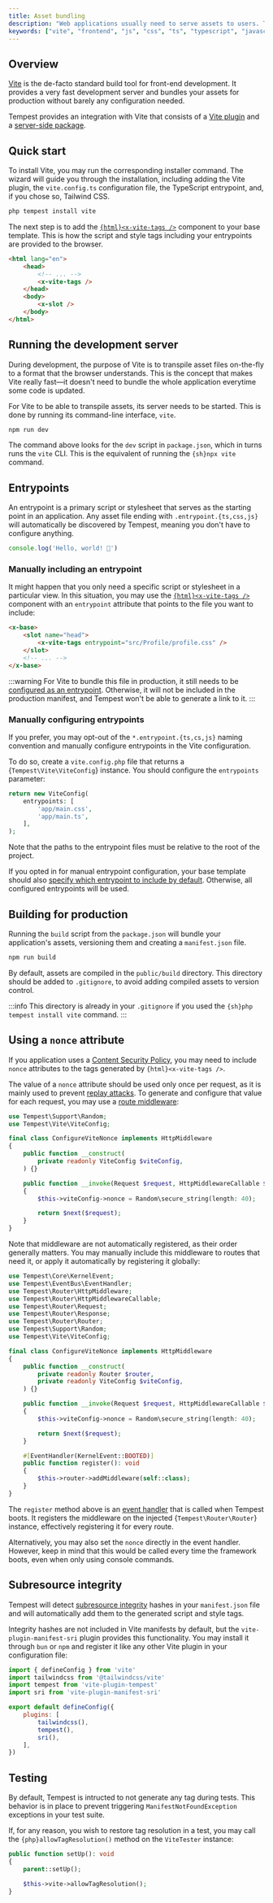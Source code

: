 ```yaml
---
title: Asset bundling
description: "Web applications usually need to serve assets to users. Tempest provide a seamless integration with Vite, the most popular front-end development server and build tool"
keywords: ["vite", "frontend", "js", "css", "ts", "typescript", "javascript", "sri", "manifest", "assets"]
---
```


## Overview

[Vite](https://vite.dev) is the de-facto standard build tool for front-end development. It provides a very fast development server and bundles your assets for production without barely any configuration needed.

Tempest provides an integration with Vite that consists of a [Vite plugin](https://github.com/tempestphp/tempest-framework/tree/main/packages/vite-plugin-tempest) and a [server-side package](https://github.com/tempestphp/tempest-framework/tree/main/src/Tempest/Vite).

## Quick start

To install Vite, you may run the corresponding installer command. The wizard will guide you through the installation, including adding the Vite plugin, the `vite.config.ts` configuration file, the TypeScript entrypoint, and, if you chose so, Tailwind CSS.

```sh
php tempest install vite
```

The next step is to add the [`{html}<x-vite-tags />`](../1-essentials/02-views.md#x-vite-tags) component to your base template. This is how the script and style tags including your entrypoints are provided to the browser.

```html x-base.view.php
<html lang="en">
	<head>
		<!-- ... -->
		<x-vite-tags />
	</head>
	<body>
		<x-slot />
	</body>
</html>
```

## Running the development server

During development, the purpose of Vite is to transpile asset files on-the-fly to a format that the browser understands. This is the concept that makes Vite really fast—it doesn't need to bundle the whole application everytime some code is updated.

For Vite to be able to transpile assets, its server needs to be started. This is done by running its command-line interface, `vite`.

```sh
npm run dev
```

The command above looks for the `dev` script in `package.json`, which in turns runs the `vite` CLI. This is the equivalent of running the `{sh}npx vite` command.

## Entrypoints

An entrypoint is a primary script or stylesheet that serves as the starting point in an application. Any asset file ending with `.entrypoint.{ts,css,js}` will automatically be discovered by Tempest, meaning you don't have to configure anything.

```js app/main.entrypoint.ts
console.log('Hello, world! 🌊')
```

### Manually including an entrypoint

It might happen that you only need a specific script or stylesheet in a particular view. In this situation, you may use the [`{html}<x-vite-tags />`](./03-views#x-vite-tags) component with an `entrypoint` attribute that points to the file you want to include:

```html app/Profile/show.view.php
<x-base>
	<slot name="head">
		<x-vite-tags entrypoint="src/Profile/profile.css" />
	</slot>
	<!-- ... -->
</x-base>
```

:::warning
For Vite to bundle this file in production, it still needs to be [configured as an entrypoint](#manually-configuring-entrypoints). Otherwise, it will not be included in the production manifest, and Tempest won't be able to generate a link to it.
:::

### Manually configuring entrypoints

If you prefer, you may opt-out of the `*.entrypoint.{ts,cs,js}` naming convention and manually configure entrypoints in the Vite configuration.

To do so, create a `vite.config.php` file that returns a {`Tempest\Vite\ViteConfig`} instance. You should configure the `entrypoints` parameter:

```php app/vite.config.php
return new ViteConfig(
    entrypoints: [
        'app/main.css',
        'app/main.ts',
    ],
);
```

Note that the paths to the entrypoint files must be relative to the root of the project.

If you opted in for manual entrypoint configuration, your base template should also [specify which entrypoint to include by default](#manually-including-an-entrypoint). Otherwise, all configured entrypoints will be used.

## Building for production

Running the `build` script from the `package.json` will bundle your application's assets, versioning them and creating a `manifest.json` file.

```sh
npm run build
```

By default, assets are compiled in the `public/build` directory. This directory should be added to `.gitignore`, to avoid adding compiled assets to version control.

:::info
This directory is already in your `.gitignore` if you used the `{sh}php tempest install vite` command.
:::

## Using a `nonce` attribute

If you application uses a [Content Security Policy](https://developer.mozilla.org/en-US/docs/Web/HTTP/Guides/CSP), you may need to include `nonce` attributes to the tags generated by `{html}<x-vite-tags />`.

The value of a `nonce` attribute should be used only once per request, as it is mainly used to prevent [replay attacks](https://en.wikipedia.org/wiki/Replay_attack). To generate and configure that value for each request, you may use a [route middleware](../1-essentials/02-views.md#route-middleware):

```php
use Tempest\Support\Random;
use Tempest\Vite\ViteConfig;

final class ConfigureViteNonce implements HttpMiddleware
{
    public function __construct(
        private readonly ViteConfig $viteConfig,
    ) {}

    public function __invoke(Request $request, HttpMiddlewareCallable $next): Response
    {
        $this->viteConfig->nonce = Random\secure_string(length: 40);

        return $next($request);
    }
}
```

Note that middleware are not automatically registered, as their order generally matters. You may manually include this middleware to routes that need it, or apply it automatically by registering it globally:

```php
use Tempest\Core\KernelEvent;
use Tempest\EventBus\EventHandler;
use Tempest\Router\HttpMiddleware;
use Tempest\Router\HttpMiddlewareCallable;
use Tempest\Router\Request;
use Tempest\Router\Response;
use Tempest\Router\Router;
use Tempest\Support\Random;
use Tempest\Vite\ViteConfig;

final class ConfigureViteNonce implements HttpMiddleware
{
    public function __construct(
        private readonly Router $router,
        private readonly ViteConfig $viteConfig,
    ) {}

    public function __invoke(Request $request, HttpMiddlewareCallable $next): Response
    {
        $this->viteConfig->nonce = Random\secure_string(length: 40);

        return $next($request);
    }

    #[EventHandler(KernelEvent::BOOTED)]
    public function register(): void
    {
        $this->router->addMiddleware(self::class);
    }
}
```

The `register` method above is an [event handler](../2-tempest-in-depth/07-events) that is called when Tempest boots. It registers the middleware on the injected {`Tempest\Router\Router`} instance, effectively registering it for every route.

Alternatively, you may also set the `nonce` directly in the event handler. However, keep in mind that this would be called every time the framework boots, even when only using console commands.

## Subresource integrity

Tempest will detect [subresource integrity](https://developer.mozilla.org/en-US/docs/Web/Security/Subresource_Integrity) hashes in your `manifest.json` file and will automatically add them to the generated script and style tags.

Integrity hashes are not included in Vite manifests by default, but the `vite-plugin-manifest-sri` plugin provides this functionality. You may install it through `bun` or `npm` and register it like any other Vite plugin in your configuration file:

```js vite.config.ts
import { defineConfig } from 'vite'
import tailwindcss from '@tailwindcss/vite'
import tempest from 'vite-plugin-tempest'
import sri from 'vite-plugin-manifest-sri'

export default defineConfig({
	plugins: [
		tailwindcss(),
		tempest(),
		sri(),
	],
})
```

## Testing

By default, Tempest is intructed to not generate any tag during tests. This behavior is in place to prevent triggering `ManifestNotFoundException` exceptions in your test suite.

If, for any reason, you wish to restore tag resolution in a test, you may call the `{php}allowTagResolution()` method on the `ViteTester` instance:

```php tests/SomeTest.php
public function setUp(): void
{
    parent::setUp();

    $this->vite->allowTagResolution();
}
```
